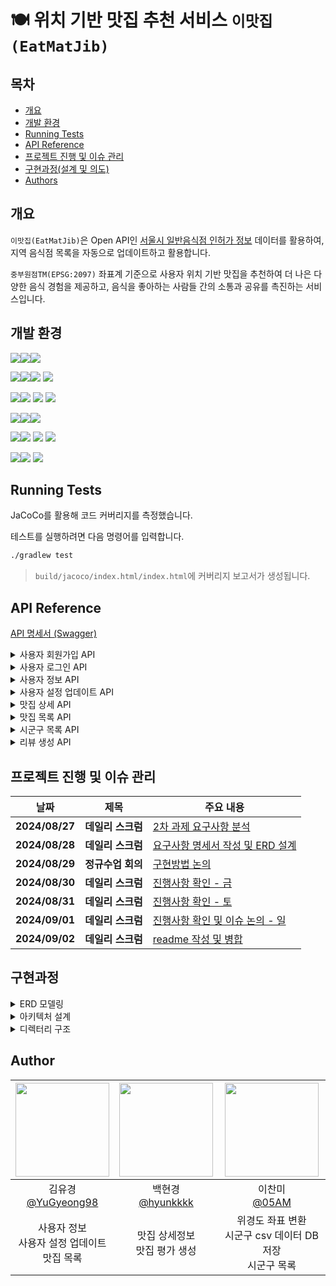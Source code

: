 # 🍽️ 위치 기반 맛집 추천 서비스 `이맛집(EatMatJib)`

## 목차

- [개요](#개요)
- [개발 환경](#skills)
- [Running Tests](#running-tests)
- [API Reference](#api-reference)
- [프로젝트 진행 및 이슈 관리](#프로젝트-진행-및-이슈-관리)
- [구현과정(설계 및 의도)](#구현과정설계-및-의도)
- [Authors](#authors)

## 개요

`이맛집(EatMatJib)`은 Open
API인 [서울시 일반음식점 인허가 정보](https://data.seoul.go.kr/dataList/OA-16094/S/1/datasetView.do) 데이터를 활용하여, 지역
음식점 목록을 자동으로 업데이트하고 활용합니다.

`중부원점TM(EPSG:2097)` 좌표계 기준으로 사용자 위치 기반 맛집을 추천하여 더 나은 다양한 음식 경험을 제공하고, 음식을 좋아하는 사람들 간의 소통과 공유를 촉진하는
서비스입니다.

## 개발 환경

<img src="https://img.shields.io/badge/Language-%23121011?style=for-the-badge"><img src="https://img.shields.io/badge/java-007396?style=for-the-badge&logo=OpenJDK&logoColor=white"><img src="https://img.shields.io/badge/17-515151?style=for-the-badge">

<img src="https://img.shields.io/badge/Framework-%23121011?style=for-the-badge"><img src="https://img.shields.io/badge/springboot-6DB33F?style=for-the-badge&logo=springboot&logoColor=white"><img src="https://img.shields.io/badge/3.3.2-515151?style=for-the-badge"> <img src="https://img.shields.io/badge/Spring Security-6DB33F?style=for-the-badge&logo=Spring Security&logoColor=white">

<img src="https://img.shields.io/badge/Database-%23121011?style=for-the-badge"><img src="https://img.shields.io/badge/MySQL-4479A1?style=for-the-badge&logo=MySQL&logoColor=white"> <img src="https://img.shields.io/badge/JPA-6DB33F?style=for-the-badge&logo=&logoColor=white"> <img src="https://img.shields.io/badge/querydsl-6DB33F?style=for-the-badge&logo=&logoColor=white">

<img src="https://img.shields.io/badge/Build-%23121011?style=for-the-badge"><img src="https://img.shields.io/badge/Gradle-02303A?style=for-the-badge&logo=Gradle&logoColor=white"><img src="https://img.shields.io/badge/8.8-515151?style=for-the-badge">

<img src="https://img.shields.io/badge/Deployment-%23121011?style=for-the-badge"><img src="https://img.shields.io/badge/aws%20EC2-FF9900?style=for-the-badge&logo=Amazon%20EC2&logoColor=white"> <img src="https://img.shields.io/badge/flyway-CC0200?style=for-the-badge&logo=flyway&logoColor=white"> <img src="https://img.shields.io/badge/aws rds-527FFF?style=for-the-badge&logo=amazonrds&logoColor=white">

<img src="https://img.shields.io/badge/version control-%23121011?style=for-the-badge"><img src="https://img.shields.io/badge/git-F05032?style=for-the-badge&logo=git&logoColor=white"> <img src="https://img.shields.io/badge/github-181717?style=for-the-badge&logo=github&logoColor=white">

## Running Tests

JaCoCo를 활용해 코드 커버리지를 측정했습니다.

테스트를 실행하려면 다음 명령어를 입력합니다.

```bash
./gradlew test
```

> `build/jacoco/index.html/index.html`에 커버리지 보고서가 생성됩니다.

## API Reference

[API 명세서 (Swagger)]()

<details>
<summary>사용자 회원가입 API</summary>

> 사용자는 계정, 비밀번호로 회원가입이 가능합니다.

```java
POST /api/v1/members/register
```

#### Request

```json
{
  "account": "tenten",
  "password": "password12!"
}
```

| Field      | Type     | Description |
|------------|----------|-------------|
| `account`  | `String` | 계정          |
| `password` | `String` | 비밀번호        |

#### Response

**1. 201 Created**

```json
HTTP/1.1 201
Content-Type: application/json

{
  "memberId": "1"
}
```

| Field      | Type   | Description |
|------------|--------|-------------|
| `memberId` | `Long` | 사용자 id      |

**2. 400 Bad Request**

```json
HTTP/1.1 400
Content-Type: application/json

{
  "message": "잘못된 요청입니다. 입력값을 확인하고 다시 시도해주세요.",
  "detail": [
    "계정은 1~50자만 가능합니다.",
    "계정은 필수 입력입니다.",
    "비밀번호는 필수 입력입니다.",
    "비밀번호는 1) 최소 10자 이상, 2) 숫자/문자/특수문자(!@#$%^&*) 중 2가지 이상 포함, 3) 3회 이상 연속되는 문자를 사용할 수 없습니다."
  ]
}
```

**3. 409 Conflict**

```json
HTTP/1.1 409
Content-Type: application/json

{
  "message": "이미 사용중인 계정입니다."
}
```

</details>

<details>
<summary>사용자 로그인 API</summary>

> 사용자는 계정, 비밀번호로 로그인이 가능하고, 로그인이 성공하면 JWT가 발급됩니다.

```java
POST /api/v1/members/login
```

#### Request

```json
{
  "account": "tenten",
  "password": "password12!"
}
```

| Field      | Type     | Description |
|------------|----------|-------------|
| `account`  | `String` | 계정          |
| `password` | `String` | 비밀번호        |

#### Response

**1. 200 Ok**

```json
HTTP/1.1 200
Content-Type: application/json

{
  "account": "tenten",
  "accessToken": "eyJhbGciOiJIUzM4NCJ9.eyJzdWIiOiJ0ZW50ZW4yIiwicm9sZSI6IlBSRV9NRU1CRVIiLCJhY2NvdW50IjoidGVudGVuMiIsImlhdCI6MTcyNDU5NTI3NiwiZXhwIjoxNzI4MTk1Mjc2fQ.kHK0gWjmKkJSjJCWCnoSmP3pGnT5O9OWOf74iQ-yupl7TzenIEXJvzu00UT0dxYq",
  "refreshToken": "eyJhbGciOiJIUzM4NCJ9.eyJleHAiOjI5MzQxOTUyNzZ9.mzsurji239LQi8mVYlW_f6Flld9zt36Sh5X9J2RamlymONrRjek13inUabyB4KO8"
}
```

| Field          | Type     | Description |
|----------------|----------|-------------|
| `account`      | `String` | 계정          |
| `accessToken`  | `String` | JWT 액세스 토큰  |
| `refreshToken` | `String` | JWT 리프레시 토큰 |

**2. 400 Bad Request**

```json
HTTP/1.1 400
Content-Type: application/json

{
  "message": "잘못된 요청입니다. 입력값을 확인하고 다시 시도해주세요.",
  "detail": [
    "계정은 필수 입력입니다.",
    "비밀번호는 필수 입력입니다."
  ]
}
```

**3. 401 Unauthorized**

```json
HTTP/1.1 401
Content-Type: application/json

{
  "message": "존재하지 않는 계정입니다."
}
```

```json
HTTP/1.1 401
Content-Type: application/json

{
  "message": "비밀번호를 잘못 입력했습니다."
}
```

**4. 403 Forbidden**

```json
HTTP/1.1 403
Content-Type: application/json

{
  "message": "서비스 회원이 아닙니다. 이메일 인증을 먼저 해주세요."
}
```

</details>

<details>
<summary>사용자 정보 API</summary>

> 비밀번호를 제외한 모든 사용자 정보를 조회합니다.

```java
GET /api/v1/members/info
```

#### Response

**1. 200 Ok**

```json
HTTP/1.1 200
Content-Type: application/json

{
  "id": "1",
  "account": "tenten",
  "x": "200000.123456789",
  "y": "200000.123456789",
  "isRecommendationActive": "true",
  "joindAt": "2024-09-02"
}
```

| Field                    | Type         | Description    |
|--------------------------|--------------|----------------|
| `id`                     | `Long`       | 사용자 id         |
| `account`                | `String`     | 계정             |
| `x`                      | `BigDecimal` | x 좌표           |
| `y`                      | `BigDecimal` | y 좌표           |
| `isRecommendationActive` | `Boolean`    | 점심 추천 기능 사용 여부 |
| `joindAt`                | `LocalDate`  | 가입 날짜          |

**2. 404 Not Found**

```json
HTTP/1.1 404
Content-Type: application/json

{
  "message": "존재하지 않는 멤버입니다."
}
```

</details>

<details>
<summary>사용자 설정 업데이트 API</summary>

> 사용자의 위치(x, y 좌표) 및 점심 추천 기능 사용 여부를 업데이트합니다.

```java
PATCH /api/v1/members/info
```

#### Request

```json
{
  "lat": "37.5665",
  "lon": "126.9780",
  "isRecommendationActive": true
}
```

| Field                    | Type      | Description    |
|--------------------------|-----------|----------------|
| `lat`                    | `Double`  | 위도             |
| `lon`                    | `Double`  | 경도             |
| `isRecommendationActive` | `Boolean` | 점심 추천 기능 사용 여부 |

#### Response

**1. 200 Ok**

```json
HTTP/1.1 200
Content-Type: application/json

{
  "x": "200000.123456789",
  "y": "200000.123456789",
  "isRecommendationActive": true,
}
```

| Field                    | Type         | Description    |
|--------------------------|--------------|----------------|
| `x`                      | `BigDecimal` | x 좌표           |
| `y`                      | `BigDecimal` | y 좌표           |
| `isRecommendationActive` | `Boolean`    | 점심 추천 기능 사용 여부 |

**2. 404 Not Found**

```json
HTTP/1.1 404
Content-Type: application/json

{
  "message": "존재하지 않는 멤버입니다."
}
```

</details>

<details>
<summary>맛집 상세 API</summary>

> 사용자가 음식점의 상세 정보를 조회합니다.

```
GET /api/v1/restaurants/{restaurandId}/detail
```

#### response

**1. 200 OK**
```json
HTTP/1.1 200
Content-Type: application/json
[
  {
  "id": 1,
  "name": "김밥천국",
  "zipCode": "12345",
  "address": "서울시 강남구",
  "cuisine": "양식",
  "x": 0E-10,
  "y": 0E-10,
  "phoneNumber": "010-2",
  "homepageUrl": "http://",
  "avgScore": 0.00,
  "viewCount": 10,
  "updatedAt": "2023-01-01T14:00:00",
  "reviews": [
  {
  "id": 2,
  "content": "짱",
  "score": 5,
  "createdAt": "2024-09-02T14:00:00"
  }
]
```

**2. 404 Not Found**
```json
HTTP/1.1 404
Content-Type: application/json

{
  "message" : "음식점이 존재하지 않습니다."
}
```
</details>

<details>
<summary>맛집 목록 API</summary>

> 사용자 위도, 경도 위치에서 범위(1, 5, 10km) 이내의 맛집 목록을 조회합니다.

```java
GET /api/v1/restaurants
```

#### Request

| Parameter    | Type     | Default Value | Description |
|:-------------|:---------|:--------------|:------------|
| `lat`        | `double` | 필수 값          | 위도          |
| `lon`        | `double` | 필수 값          | 경도          |
| `range`      | `int`    | 필수 값          | 범위(km)      |
| `keyword`    | `String` | 선택 값          | 검색어         |
| `filterBy`   | `String` | 선택 값          | 필터링 기준      |
| `orderBy`    | `String` | distance,rate | 정렬 기준       |
| `pageNumber` | `int`    | 0             | 페이지 번호      |
| `pageSize`   | `int`    | 10            | 페이지 크기      |

#### Response

**1. 200 Ok**

```json
HTTP/1.1 200
Content-Type: application/json

[
{
  "id": "1",
  "name": "치카바",
  "address": "서울특별시 송파구 송이로20길 12-1, 1층 101호 (가락동)",
  "zipCode": "05712",
  "cuisine": "일식",
  "phoneNumber": "02 448 6648",
  "homepageUrl": "https://chikaba.com",
  "avgScore": "4.5"
},
...
{
  "id": "2",
  "name": "매취랑 동대문점",
  "address": "서울특별시 중구 을지로6가 18-137",
  "zipCode": "05713",
  "cuisine": "한식",
  "phoneNumber": "02 448 6649",
  "homepageUrl": "https://dongdaemun.com",
  "avgScore": "4.3"
}
]
```

| Parameter     | Type         | Description |
|:--------------|:-------------|:------------|
| `id`          | `Long`       | 사업장명 id     |
| `name`        | `String`     | 사업장명        |
| `address`     | `String`     | 주소          |
| `zipCode`     | `String`     | 우편번호        |
| `cuisine`     | `String`     | 업태구분명       |
| `phoneNumber` | `String`     | 전화번호        |
| `homepageUrl` | `String`     | 홈페이지 주소     |
| `avgScore`    | `BigDecimal` | 평점          |

**2. 404 Not Found**

```json
HTTP/1.1 404
Content-Type: application/json

{
  "message": "존재하지 않는 멤버입니다."
}
```

</details>

</details>

<details>
<summary>시군구 목록 API</summary>

> 서울시의 시군구 목록을 조회합니다.

```java
GET /api/v1/regions
```

#### Response

**1. 200 Ok**

```json
HTTP/1.1 200
Content-Type: application/json

[
  {
  "city": "서울",
  "district": "강남구"
  },
        ...
  {
  "city": "서울",
  "district": "중랑구"
  }
]
```

| Field      | Type     | Description |
|------------|----------|-------------|
| `city`     | `String` | 시-도        |
| `district` | `String` | 시군구       |
</details>

<details>
<summary>리뷰 생성 API</summary>

> 사용자가 음식점의 리뷰를 생성합니다.

```
POST /api/v1/reviews
```

#### request
| Parameter   | Type     | Default Value           | Description |
| :--------   | :------- | :-------------------    |:------------|
| `memberAccount`    | `String`|     		| 	멤버 계정명		   |
| `restaurantId` | `Long` |    			| 	음식점 id			  |
| `content` | `String` |  ""    			| 	리뷰 내용				  |
| `score` | `Int` | 5     | 	점수         |

#### response

**1. 201 Created**
```json
HTTP/1.1 201
Content-Type: application/json

{
  "message": "리뷰가 생성되었습니다."
}
```

**2. 404 Not Found**
```json
HTTP/1.1 404
Content-Type: application/json

{
  "message" : "존재하지 않는 멤버입니다."
}
```

**3. 404 Not Found**
```json
HTTP/1.1 404
Content-Type: application/json

{
  "message" : "음식점이 존재하지 않습니다."
}
```
</details>


## 프로젝트 진행 및 이슈 관리

| 날짜             | 제목          | 주요 내용                                                                                        |
|----------------|-------------|----------------------------------------------------------------------------------------------|
| **2024/08/27** | **데일리 스크럼** | [2차 과제 요구사항 분석](https://sebel.notion.site/2-f0ffe0256531438cae2cb64b73526bf1?pvs=4)          |
| **2024/08/28** | **데일리 스크럼** | [요구사항 명세서 작성 및 ERD 설계](https://sebel.notion.site/ERD-d40bc258a8c943c18c69118d1538e2d4?pvs=4) |
| **2024/08/29** | **정규수업 회의** | [구현방법 논의](https://sebel.notion.site/e087ed0c12c646a5a742b829e3512abe?pvs=4)                  |
| **2024/08/30** | **데일리 스크럼** | [진행사항 확인 - 금](https://sebel.notion.site/127e49c7ce6f4b87aedbe333d96eb5a4?pvs=4)              |
| **2024/08/31** | **데일리 스크럼** | [진행사항 확인 - 토](https://sebel.notion.site/659a7398f32d4743b9cda5bf545abad8?pvs=4)              |
| **2024/09/01** | **데일리 스크럼** | [진행사항 확인 및 이슈 논의 - 일](https://sebel.notion.site/9d6690497a394d8180f3b95c10bac68e?pvs=4)      |
| **2024/09/02** | **데일리 스크럼** | [readme 작성 및 병합](https://sebel.notion.site/readme-40883bb1f1694142b9ab049dc0abed6e?pvs=4)    |

## 구현과정

<details>
<summary>ERD 모델링</summary>

![eatmatjib_erd](https://github.com/user-attachments/assets/a2036a1c-8994-4caf-ac14-fe61bf3cb594)

- member (사용자)
    - 서비스에 등록한 사용자
    - 위경도를 변환한 좌표(x, y) 및 점심 추천 기능 사용 여부 저장
- review (평가)
    - 사용자의 맛집 평가 데이터
- restaurant (음식점)
    - Open API 서울시 일반음식점 데이터
- region (지역)
    - 시군구 csv 데이터에서 시도(city), 시군구(district)를 추출하여 저장

</details>
<details>
<summary>아키텍처 설계</summary>

- 도메인 주도 설계(DDD) 기반의 계층형 아키텍처
    - 프로젝트의 규모가 크지 않기 때문에, 복잡한 아키텍처보다 간단하면서도 효과적인 계층형 아키텍처를 선택
    - 팀원 간 역할 분담이 용이하고, 도메인 로직의 명확한 구현을 위해 DDD 기반의 도메인 패키지 분리

</details>
<details>
<summary>디렉터리 구조</summary>

```plain
├── 📂 server
│   ├── 📂 common
│   │   ├── 📂 config
│   │   ├── 📂 exception
│   │   ├── 📂 model
│   │   └── 📂 util
│   ├── 📂 member
│   │   ├── 📂 controller
│   │   ├── 📂 domain
│   │   ├── 📂 repository
│   │   └── 📂 service
│   ├── 📂 region
│   ├── 📂 restaurant
│   ├── 📂 reiview
```

</details>

## Author

| <img src="https://avatars.githubusercontent.com/u/58517873?v=4" width="150" height="150"/> | <img src="https://avatars.githubusercontent.com/u/114724461?s=400&v=4" width="150" height="150"/> | <img src="https://avatars.githubusercontent.com/u/83827023?v=4" width="150" height="150"/> |
|:------------------------------------------------------------------------------------------:|:-------------------------------------------------------------------------------------------------:|:------------------------------------------------------------------------------------------:|
|                    김유경<br/>[@YuGyeong98](https://github.com/YuGyeong98)                    |                         백현경<br/>[@hyunkkkk](https://github.com/hyunkkkk)                          |                          이찬미<br/>[@05AM](https://github.com/05AM)                          |
|                              사용자 정보<br/>사용자 설정 업데이트<br/>맛집 목록                              |                                       맛집 상세정보<br/>맛집 평가 생성                                        |                         위경도 좌표 변환<br/>시군구 csv 데이터 DB 저장<br/>시군구 목록                         |